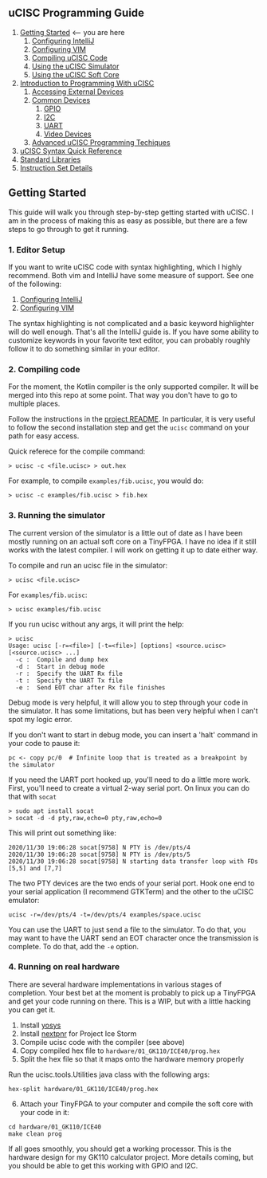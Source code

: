 ## uCISC Programming Guide

1. [Getting Started](1.0_Getting_Started.md) <-- you are here
    1. [Configuring IntelliJ](1.1_Configuring_IntelliJ.md)
    2. [Configuring VIM](1.2_Configuring_VIM.md)
    3. [Compiling uCISC Code](1.3_Compiling_uCISC_Code.md)
    4. [Using the uCISC Simulator](1.4_Simulating_uCISC.md)
    5. [Using the uCISC Soft Core](1.5_Running_uCISC_Soft_Core.md)
2. [Introduction to Programming With uCISC](2.0_Program_With_uCISC.md)
    1. [Accessing External Devices](2.1_Accessing_Devices.md)
    2. [Common Devices](2.2.0_Common_Devices.md)
        1. [GPIO](2.2.1_GPIO_Devices.md)
        2. [I2C](2.2.2_I2C_Devices.md)
        3. [UART](2.2.3_UART_Devices.md)
        4. [Video Devices](2.2.4_Video_Devices.md)
    3. [Advanced uCISC Programming Techiques](2.3_Advanced_Programming_Techniques.md)
3. [uCISC Syntax Quick Reference](3_Syntax_Quick_Reference.md)
4. [Standard Libraries](04_Syntax_Quick_Reference.md)
5. [Instruction Set Details](5_Instruction_Set_Details.md)

## Getting Started

This guide will walk you through step-by-step getting started with uCISC. I am in
the process of making this as easy as possible, but there are a few steps to go through
to get it running.

### 1. Editor Setup

If you want to write uCISC code with syntax highlighting, which I highly recommend.
Both vim and IntelliJ have some measure of support. See one of the following:

1. [Configuring IntelliJ](1.1_Configuring_IntelliJ.md)
2. [Configuring VIM](1.2_Configuring_VIM.md)

The syntax highlighting is not complicated and a basic keyword highlighter will do
well enough. That's all the IntelliJ guide is. If you have some ability to customize
keywords in your favorite text editor, you can probably roughly follow it to do
something similar in your editor.

### 2. Compiling code

For the moment, the Kotlin compiler is the only supported compiler. It will be merged
into this repo at some point. That way you don't have to go to multiple places.

Follow the instructions in the [project README](https://github.com/grokthis/ucisc-kotlin#readme).
In particular, it is very useful to follow the second installation step and get the
`ucisc` command on your path for easy access.

Quick referece for the compile command:

```
> ucisc -c <file.ucisc> > out.hex
```

For example, to compile `examples/fib.ucisc`, you would do:

```
> ucisc -c examples/fib.ucisc > fib.hex
```

### 3. Running the simulator

The current version of the simulator is a little out of date as I have been mostly
running on an actual soft core on a TinyFPGA. I have no idea if it still works with
the latest compiler. I will work on getting it up to date either way.

To compile and run an ucisc file in the simulator:

```
> ucisc <file.ucisc>
```

For `examples/fib.ucisc`:

```
> ucisc examples/fib.ucisc
```

If you run ucisc without any args, it will print the help:

```
> ucisc
Usage: ucisc [-r=<file>] [-t=<file>] [options] <source.ucisc> [<source.ucisc> ...]
  -c :  Compile and dump hex
  -d :  Start in debug mode
  -r :  Specify the UART Rx file
  -t :  Specify the UART Tx file
  -e :  Send EOT char after Rx file finishes
```

Debug mode is very helpful, it will allow you to step through your code in the
simulator. It has some limitations, but has been very helpful when I can't spot
my logic error.

If you don't want to start in debug mode, you can insert a 'halt' command in your
code to pause it:

```
pc <- copy pc/0  # Infinite loop that is treated as a breakpoint by the simulator
```

If you need the UART port hooked up, you'll need to do a little more
work. First, you'll need to create a virtual 2-way serial port. On linux you
can do that with `socat`

```
> sudo apt install socat
> socat -d -d pty,raw,echo=0 pty,raw,echo=0
```

This will print out something like:

```
2020/11/30 19:06:28 socat[9758] N PTY is /dev/pts/4
2020/11/30 19:06:28 socat[9758] N PTY is /dev/pts/5
2020/11/30 19:06:28 socat[9758] N starting data transfer loop with FDs [5,5] and [7,7]
```

The two PTY devices are the two ends of your serial port. Hook one end to
your serial application (I recommend GTKTerm) and the other to the uCISC
emulator:

```
ucisc -r=/dev/pts/4 -t=/dev/pts/4 examples/space.ucisc
```

You can use the UART to just send a file to the simulator. To do that, you may
want to have the UART send an EOT character once the transmission is complete. To
do that, add the `-e` option.

### 4. Running on real hardware

There are several hardware implementations in various stages of completion. Your best
bet at the moment is probably to pick up a TinyFPGA and get your code running on
there. This is a WIP, but with a little hacking you can get it.

1. Install [yosys](https://github.com/YosysHQ/yosys)
2. Install [nextpnr](https://github.com/YosysHQ/nextpnr#nextpnr-ice40) for Project Ice Storm
3. Compile ucisc code with the compiler (see above)
4. Copy compiled hex file to `hardware/01_GK110/ICE40/prog.hex`
5. Split the hex file so that it maps onto the hardware memory properly

Run the ucisc.tools.Utilities java class with the following args:

```
hex-split hardware/01_GK110/ICE40/prog.hex
```

6. Attach your TinyFPGA to your computer and compile the soft core with your code in it:

```
cd hardware/01_GK110/ICE40
make clean prog
```

If all goes smoothly, you should get a working processor. This is the hardware design
for my GK110 calculator project. More details coming, but you should be able to get
this working with GPIO and I2C.